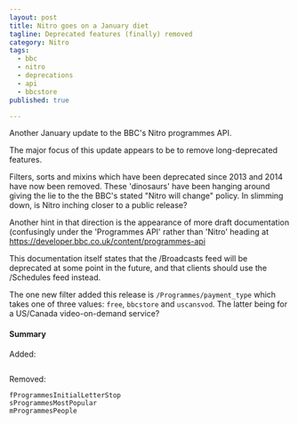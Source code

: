 ```yaml
---
layout: post
title: Nitro goes on a January diet
tagline: Deprecated features (finally) removed
category: Nitro
tags:
  - bbc
  - nitro
  - deprecations
  - api
  - bbcstore
published: true

---
```

Another January update to the BBC's Nitro programmes API.

The major focus of this update appears to be to remove long-deprecated features.

Filters, sorts and mixins which have been deprecated since 2013 and 2014 have now been removed. These 'dinosaurs' have been hanging around giving the lie to the the BBC's stated "Nitro will change" policy. In slimming down, is Nitro inching closer to a public release?

Another hint in that direction is the appearance of more draft documentation (confusingly under the 'Programmes API' rather than 'Nitro' heading at https://developer.bbc.co.uk/content/programmes-api

This documentation itself states that the /Broadcasts feed will be deprecated at some point in the future, and that clients should use the /Schedules feed instead.

The one new filter added this release is ````/Programmes/payment_type```` which takes one of three values: ````free````, ````bbcstore```` and ````uscansvod````. The latter being for a US/Canada video-on-demand service?

#### Summary ####

Added:

````fProgrammesPaymentType
````

Removed:
````fProgrammesAvailabilityTo
fProgrammesInitialLetterStop
sProgrammesMostPopular
mProgrammesPeople
````